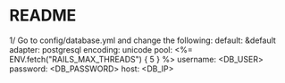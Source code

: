 # README

1/ Go to config/database.yml and change the following:
default: &default
  adapter: postgresql
  encoding: unicode
  pool: <%= ENV.fetch("RAILS_MAX_THREADS") { 5 } %>
  username: <DB_USER>
  password: <DB_PASSWORD>
  host: <DB_IP>
